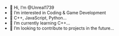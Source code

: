 - 👋 Hi, I’m @Unreal1739
- 👀 I’m interested in Coding & Game Development 
- 📜 C++, JavaScript, Python...
- 🌱 I’m currently learning C++...
- 💞️ I’m looking to contribute to projects in the future...


<!---
Unreal1739/Unreal1739 is a ✨ special ✨ repository because its `README.md` (this file) appears on your GitHub profile.
You can click the Preview link to take a look at your changes.
- 📫 How to reach me ...
--->
